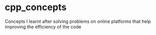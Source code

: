 # cpp_concepts
Concepts I learnt after solving problems on online platforms that help improving the efficiency of the code 
